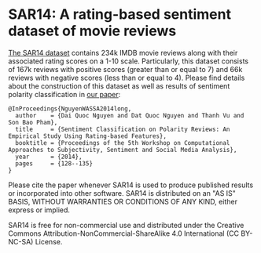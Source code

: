# SAR14: A rating-based sentiment dataset of movie reviews

[The SAR14 dataset](https://drive.google.com/open?id=14ZXV_RWdBgyLYECd7XJnxf2G2fCEfQkp) contains 234k IMDB movie reviews along with their associated rating scores on a 1-10 scale. Particularly, this dataset consists of 167k reviews with positive scores (greater than or equal to 7) and 66k reviews with negative scores (less than or equal to 4). Please find details about the construction of this dataset as well as results of sentiment polarity classification in [our paper](http://www.aclweb.org/anthology/W14-2621):

    @InProceedings{NguyenWASSA2014long,
      author    = {Dai Quoc Nguyen and Dat Quoc Nguyen and Thanh Vu and Son Bao Pham},
      title     = {Sentiment Classification on Polarity Reviews: An Empirical Study Using Rating-based Features},
      booktitle = {Proceedings of the 5th Workshop on Computational Approaches to Subjectivity, Sentiment and Social Media Analysis},
      year      = {2014},
      pages     = {128--135}
    }
Please cite the paper whenever SAR14 is used to produce published results or incorporated into other software. SAR14 is distributed on an "AS IS" BASIS, WITHOUT WARRANTIES OR CONDITIONS OF ANY KIND, either express or implied.

SAR14 is free for non-commercial use and distributed under the Creative Commons Attribution-NonCommercial-ShareAlike 4.0 International (CC BY-NC-SA) License.    
